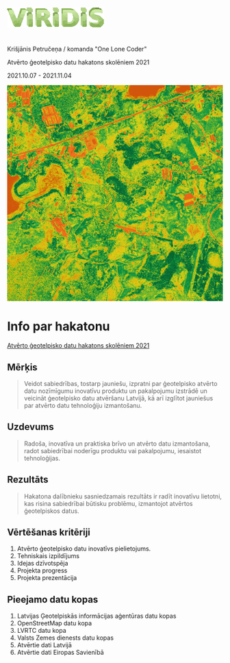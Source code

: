 ![logo](logo.png)
#

Krišjānis Petručeņa / komanda "One Lone Coder" 

Atvērto ģeotelpisko datu hakatons skolēniem 2021

2021.10.07 - 2021.11.04

![example](example.png)
# Info par hakatonu

[Atvērto ģeotelpisko datu hakatons skolēniem 2021](https://www.lata.org.lv/skolas-2021)

## Mērķis

> Veidot sabiedrības, tostarp jauniešu, izpratni par ģeotelpisko atvērto datu nozīmīgumu inovatīvu produktu un pakalpojumu izstrādē un veicināt ģeotelpisko datu atvēršanu Latvijā, kā arī izglītot jauniešus par atvērto datu tehnoloģiju izmantošanu.

## Uzdevums

> Radoša, inovatīva un praktiska brīvo un atvērto datu izmantošana, radot sabiedrībai noderīgu produktu vai pakalpojumu, iesaistot tehnoloģijas.

## Rezultāts

> Hakatona dalībnieku sasniedzamais rezultāts ir radīt inovatīvu lietotni, kas risina sabiedrībai būtisku problēmu, izmantojot atvērtos ģeotelpiskos datus.

## Vērtēšanas kritēriji

1. Atvērto ģeotelpisko datu inovatīvs pielietojums.
2. Tehniskais izpildījums
3. Idejas dzīvotspēja
4. Projekta progress
5. Projekta prezentācija

## Pieejamo datu kopas

1. Latvijas Ģeotelpiskās informācijas aģentūras datu kopas
2. OpenStreetMap datu kopa
3. LVRTC datu kopa
4. Valsts Zemes dienests datu kopas
5. Atvērtie dati Latvijā
6. Atvērtie dati Eiropas Savienībā

